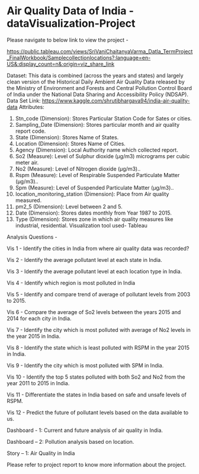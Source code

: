 # Air Quality Data of India - dataVisualization-Project

Please navigate to below link to view the project - 

https://public.tableau.com/views/SriVaniChaitanyaVarma_Datla_TermProject_FinalWorkbook/Samplecollectionlocations?:language=en-US&:display_count=n&:origin=viz_share_link


Dataset: 
This data is combined (across the years and states) and largely clean version of the Historical Daily Ambient Air Quality Data released by the Ministry of Environment and Forests and Central Pollution Control Board of India under the National Data Sharing and Accessibility Policy (NDSAP).
Data Set Link: https://www.kaggle.com/shrutibhargava94/india-air-quality-data
Attributes:
1.	Stn_code (Dimension): Stores Particular Station Code for Sates or cities.
2.	Sampling_Date (Dimension): Stores particular month and air quality report code.
3.	State (Dimension): Stores Name of States.
4.	Location (Dimension): Stores Name of Cities.
5.	Agency (Dimension): Local Authority name which collected report.
6.	So2 (Measure): Level of Sulphur dioxide (µg/m3) micrograms per cubic meter air.
7.	No2 (Measure): Level of Nitrogen dioxide (µg/m3)..
8.	Rspm (Measure): Level of Respirable Suspended Particulate Matter (µg/m3)..
9.	Spm (Measure): Level of Suspended Particulate Matter (µg/m3)..
10.	location_monitoring_station (Dimension): Place from Air quality measured.
11.	pm2_5 (Dimension): Level between 2 and 5.
12.	Date (Dimension): Stores dates monthly from Year 1987 to 2015.
13.	Type (Dimension): Stores zone in which air quality measures like industrial, residential.
Visualization tool used- Tableau


Analysis Questions - 

Vis 1 - Identify the cities in India from where air quality data was recorded?

Vis 2 - Identify the average pollutant level at each state in India.

Vis 3 - Identify the average pollutant level at each location type in India.

Vis 4 - Identify which region is most polluted in India

Vis 5 - Identify and compare trend of average of pollutant levels from 2003 to 2015.

Vis 6 - Compare the average of So2 levels between the years 2015 and 2014 for each city in India.

Vis 7 - Identify the city which is most polluted with average of No2 levels in the year 2015 in India.

Vis 8 - Identify the state which is least polluted with RSPM in the year 2015 in India.

Vis 9 - Identify the city which is most polluted with SPM in India.

Vis 10 - Identify the top 5 states polluted with both So2 and No2 from the year 2011 to 2015 in India.

Vis 11 - Differentiate the states in India based on safe and unsafe levels of RSPM.

Vis 12 - Predict the future of pollutant levels based on the data available to us.

Dashboard - 1: Current and future analysis of air quality in India.

Dashboard – 2: Pollution analysis based on location.

Story – 1: Air Quality in India

Please refer to project report to know more information about the project.


